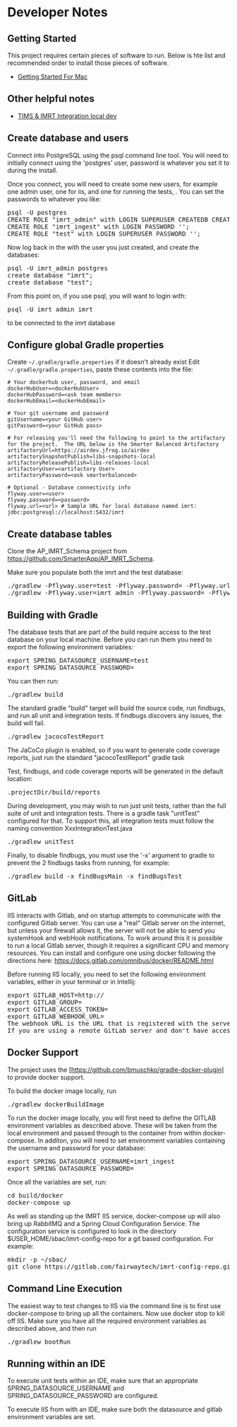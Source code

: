 # Developer Notes

## Getting Started

This project requires certain pieces of software to run. Below is hte list and recommended order to install those pieces of software.  

* [Getting Started For Mac](getting_started_mac.md)

## Other helpful notes

* [TIMS & IMRT Integration local dev](TIMS_IMRT_LocalDev.md)

## Create database and users

Connect into PostgreSQL using the psql command line tool. You will need to initially connect using the 'postgres' user, password is whatever you set it to during the install. 

Once you connect, you will need to create some new users, for example one admin user, one for iis, 
and one for running the tests, . You can set the passwords to whatever you like:

<pre>
psql -U postgres
CREATE ROLE "imrt_admin" with LOGIN SUPERUSER CREATEDB CREATEROLE PASSWORD '<choose password>';
CREATE ROLE "imrt_ingest" with LOGIN PASSWORD '<choose password>';
CREATE ROLE "test" with LOGIN SUPERUSER PASSWORD '<choose password>';
</pre>

Now log back in the with the user you just created, and create the databases:

<pre>
psql -U imrt_admin postgres
create database "imrt";
create database "test";
</pre>

From this point on, if you use psql, you will want to login with:
<pre>psql -U imrt_admin imrt</pre> to be connected to the imrt database

## Configure global Gradle properties

Create `~/.gradle/gradle.properties` if it doesn't already exist
Edit `~/.gradle/gradle.properties`, paste these contents into the file:

```
# Your dockerhub user, password, and email
dockerHubUser=<dockerHubUser>
dockerHubPassword=<ask team members>
dockerHubEmail=<duckerHubEmail>

# Your git username and password
gitUsername=<your GitHub user>
gitPassword=<your GitHub pass>

# For releasing you'll need the following to point to the artifactory for the project.  The URL below is the Smarter Balanced Artifactory
artifactoryUrl=https://airdev.jfrog.io/airdev
artifactorySnapshotPublish=libs-snapshots-local
artifactoryReleasePublish=libs-releases-local
artifactoryUser=<artifactory User>
artifactoryPassword=<ask smarterbalanced>

# Optional - Database connectivity info
flyway.user=<user>
flyway.password=<password>
flyway.url=<url> # Sample URL for local database named imrt: jdbc:postgresql://localhost:5432/imrt
```

## Create database tables

Clone the AP_IMRT_Schema project from https://github.com/SmarterApp/AP_IMRT_Schema. 

Make sure you populate both the imrt and the test database:

<pre>
./gradlew -Pflyway.user=test -Pflyway.password=<password> -Pflyway.url=jdbc:postgresql://localhost:5432/test flywayMigrate
./gradlew -Pflyway.user=imrt_admin -Pflyway.password=<password> -Pflyway.url=jdbc:postgresql://localhost:5432/imrt flywayMigrate
</pre>


## Building with Gradle

The database tests that are part of the build require access to the test database on your local machine. 
Before you can run them you need to export the following environment variables:
<pre>
export SPRING_DATASOURCE_USERNAME=test
export SPRING_DATASOURCE_PASSWORD=<password>
</pre> 

You can then run:
<pre>./gradlew build</pre>
The standard gradle "build" target will build the source code, run findbugs, and run all unit and integration tests.
If findbugs discovers any issues, the build will fail.

<pre>./gradlew jacocoTestReport</pre>
The JaCoCo plugin is enabled, so if you want to generate code coverage reports, just run the standard "jacocoTestReport" gradle task


Test, findbugs, and code coverage reports will be generated in the default location:
<pre>.projectDir/build/reports</pre>

During development, you may wish to run just unit tests, rather than the full suite of unit and integration tests. There is a gradle task "unitTest" configured for that. 
To support this, all integration tests must follow the naming convention XxxIntegrationTest.java
<pre>./gradlew unitTest</pre>

Finally, to disable findbugs, you must use the '-x' argument to gradle to prevent the 2 findbugs tasks from running, for example:

<pre>./gradlew build -x findBugsMain -x findBugsTest</pre>

## GitLab

IIS interacts with Gitlab, and on startup attempts to communicate with the configured Gitlab server. 
You can use a "real" Gitlab server on the internet, but unless your firewall allows it, the server 
will not be able to send you systemHook and webHook notifications. To work around this it is possible
 to run a local Gitlab server, though it requires a significant CPU and memory resources. 
 You can install and configure one using docker following the directions here: https://docs.gitlab.com/omnibus/docker/README.html

Before running IIS locally, you need to set the following environment variables, either in your terminal or in Intellij:

<pre>
export GITLAB_HOST=http://<host>
export GITLAB_GROUP=
export GITLAB_ACCESS_TOKEN=<create an access token on your Gitlab server>
export GITLAB_WEBHOOK_URL=
The webhook URL is the URL that is registered with the server for callbacks to IIS when a new project is created.
If you are using a remote GitLab server and don't have access through your firewall for webhooks you can just leave it blank
</pre>


## Docker Support
The project uses the [https://github.com/bmuschko/gradle-docker-plugin] to provide docker support.

To build the docker image locally, run
<pre>./gradlew dockerBuildImage</pre>

To run the docker image locally, you will first need to define the GITLAB environment variables as described above.
These will be taken from the local environment and passed through to the container from within docker-compose.
In additon, you will need to set environment variables containing the username and password for your database:
<pre>
export SPRING_DATASOURCE_USERNAME=imrt_ingest
export SPRING_DATASOURCE_PASSWORD=<password>
</pre>

Once all the variables are set, run:
<pre>
cd build/docker
docker-compose up
</pre>

As well as standing up the IMRT IIS service, docker-compose up will also bring up RabbitMQ and a Spring Cloud Configuration Service.
The configuration service is configured to look in the directory $USER_HOME/sbac/imrt-config-repo for a git based configuration.
For example:

<pre>
mkdir -p ~/sbac/
git clone https://gitlab.com/fairwaytech/imrt-config-repo.git
</pre>

## Command Line Execution

The easiest way to test changes to IIS via the command line is to first use docker-compose to bring up all the containers.
Now use docker stop to kill off IIS. Make sure you have all the required environment variables as described above,
and then run 
<pre>./gradlew bootRun</pre>

## Running within an IDE

To execute unit tests within an IDE, make sure that an appropriate SPRING_DATASOURCE_USERNAME and SPRING_DATASOURCE_PASSWORD are configured.

To execute IIS from with an IDE, make sure both the datasource and gitlab environment variables are set.






 